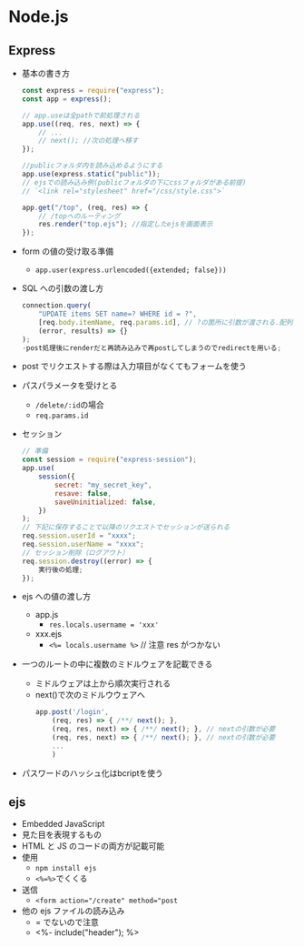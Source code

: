 # Node.js

## Express

-   基本の書き方

    ```js
    const express = require("express");
    const app = express();

    // app.useは全pathで前処理される
    app.use((req, res, next) => {
        // ...
        // next(); //次の処理へ移す
    });

    //publicフォルダ内を読み込めるようにする
    app.use(express.static("public"));
    // ejsでの読み込み例(publicフォルダの下にcssフォルダがある前提)
    // `<link rel="stylesheet" href="/css/style.css">`

    app.get("/top", (req, res) => {
        // /topへのルーティング
        res.render("top.ejs"); //指定したejsを画面表示
    });
    ```

-   form の値の受け取る準備
    -   `app.user(express.urlencoded({extended; false}))`
-   SQL への引数の渡し方

    ```js
    connection.query(
        "UPDATE items SET name=? WHERE id = ?",
        [req.body.itemName, req.params.id], // ?の箇所に引数が渡される.配列で渡す。
        (error, results) => {}
    );
    -post処理後にrenderだと再読み込みで再postしてしまうのでredirectを用いる;
    ```

-   post でリクエストする際は入力項目がなくてもフォームを使う
-   パスパラメータを受けとる
    -   `/delete/:id`の場合
    -   `req.params.id`
-   セッション
    ```js
    // 準備
    const session = require("express-session");
    app.use(
        session({
            secret: "my_secret_key",
            resave: false,
            saveUninitialized: false,
        })
    );
    // 下記に保存することで以降のリクエストでセッションが送られる
    req.session.userId = "xxxx";
    req.session.userName = "xxxx";
    // セッション削除（ログアウト）
    req.session.destroy((error) => {
        実行後の処理;
    });
    ```
-   ejs への値の渡し方
    -   app.js
        -   `res.locals.username = 'xxx'`
    -   xxx.ejs
        -   `<%= locals.username %>` // 注意 res がつかない
- 一つのルートの中に複数のミドルウェアを記載できる
    - ミドルウェアは上から順次実行される
    - next()で次のミドルウウェアへ
        ```js
        app.post('/login',
            (req, res) => { /**/ next(); },
            (req, res, next) => { /**/ next(); }, // nextの引数が必要
            (req, res, next) => { /**/ next(); }, // nextの引数が必要
            ...
            )
        ```
- パスワードのハッシュ化はbcriptを使う
  
## ejs

-   Embedded JavaScript
-   見た目を表現するもの
-   HTML と JS のコードの両方が記載可能
-   使用
    -   `npm install ejs`
    -   `<%=%>`でくくる
-   送信
    -   `<form action="/create" method="post`
-   他の ejs ファイルの読み込み
    -   = でないので注意
    -   <%- include("header"); %>
